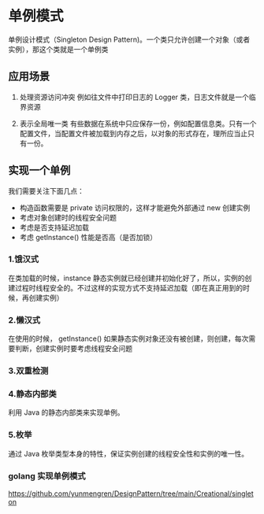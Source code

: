 # 单例模式
单例设计模式（Singleton Design Pattern)。一个类只允许创建一个对象（或者实例），那这个类就是一个单例类

## 应用场景
1. 处理资源访问冲突
例如往文件中打印日志的 Logger 类，日志文件就是一个临界资源

2. 表示全局唯一类
有些数据在系统中只应保存一份，例如配置信息类。只有一个配置文件，当配置文件被加载到内存之后，以对象的形式存在，理所应当止只有一份。

## 实现一个单例
我们需要关注下面几点：
- 构造函数需要是 private 访问权限的，这样才能避免外部通过 new 创建实例
- 考虑对象创建时的线程安全问题
- 考虑是否支持延迟加载
- 考虑 getInstance() 性能是否高（是否加锁）
### 1.饿汉式
在类加载的时候，instance 静态实例就已经创建并初始化好了，所以，实例的创建过程时线程安全的。不过这样的实现方式不支持延迟加载（即在真正用到的时候，再创建实例）
### 2.懒汉式
在使用的时候， getInstance() 如果静态实例对象还没有被创建，则创建，每次需要判断，创建实例时要考虑线程安全问题
### 3.双重检测
### 4.静态内部类
利用 Java 的静态内部类来实现单例。
### 5.枚举
通过 Java 枚举类型本身的特性，保证实例创建的线程安全性和实例的唯一性。
### golang 实现单例模式
https://github.com/yunmengren/DesignPattern/tree/main/Creational/singleton
